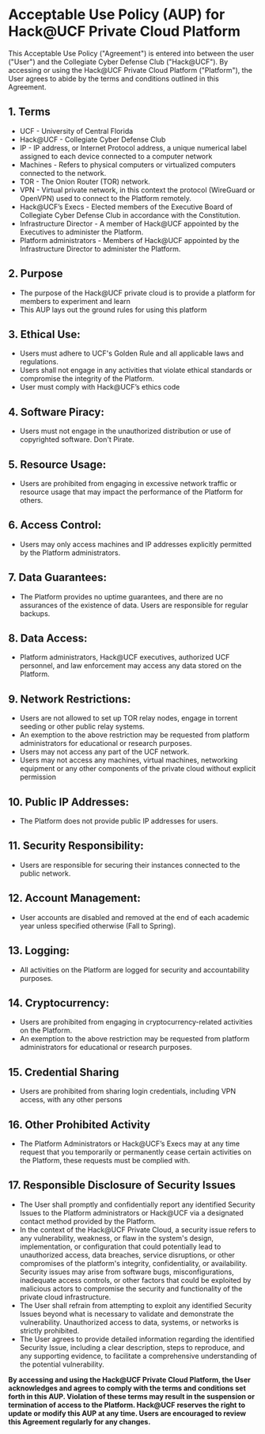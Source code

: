 # Acceptable Use Policy (AUP) for Hack@UCF Private Cloud Platform

This Acceptable Use Policy ("Agreement") is entered into between the user ("User") and the Collegiate Cyber Defense Club ("Hack@UCF"). By accessing or using the Hack@UCF Private Cloud Platform ("Platform"), the User agrees to abide by the terms and conditions outlined in this Agreement.

## 1. Terms
- UCF - University of Central Florida
- Hack@UCF - Collegiate Cyber Defense Club
- IP - IP address, or Internet Protocol address, a unique numerical label assigned to each device connected to a computer network
- Machines - Refers to physical computers or virtualized computers connected to the network.
- TOR - The Onion Router (TOR) network.
- VPN - Virtual private network, in this context the protocol (WireGuard or OpenVPN) used to connect to the Platform remotely.
- Hack@UCF’s Execs - Elected members of the Executive Board of Collegiate Cyber Defense Club in accordance with the Constitution.
- Infrastructure Director - A member of Hack@UCF appointed by the Executives to administer the Platform.
- Platform administrators - Members of Hack@UCF appointed by the Infrastructure Director to administer the Platform.

## 2. Purpose
- The purpose of the Hack@UCF private cloud is to provide a platform for members to experiment and learn 
- This AUP lays out the ground rules for using this platform

## 3. Ethical Use:
- Users must adhere to UCF's Golden Rule and all applicable laws and regulations.
- Users shall not engage in any activities that violate ethical standards or compromise the integrity of the Platform.
- User must comply with Hack@UCF’s ethics code

## 4. Software Piracy:
- Users must not engage in the unauthorized distribution or use of copyrighted software. Don't Pirate.

## 5. Resource Usage:
- Users are prohibited from engaging in excessive network traffic or resource usage that may impact the performance of the Platform for others.

## 6. Access Control:
- Users may only access machines and IP addresses explicitly permitted by the Platform administrators.

## 7. Data Guarantees:
- The Platform provides no uptime guarantees, and there are no assurances of the existence of data. Users are responsible for regular backups.

## 8. Data Access:
- Platform administrators, Hack@UCF executives, authorized UCF personnel, and law enforcement may access any data stored on the Platform.

## 9. Network Restrictions:
- Users are not allowed to set up TOR relay nodes, engage in torrent seeding or other public relay systems.
- An exemption to the above restriction may be requested from platform administrators for educational or research purposes. 
- Users may not access any part of the UCF network.
- Users may not access any machines, virtual machines, networking equipment or any other components of the private cloud without explicit permission

## 10. Public IP Addresses:
- The Platform does not provide public IP addresses for users.

## 11. Security Responsibility:
- Users are responsible for securing their instances connected to the public network.

## 12. Account Management:
- User accounts are disabled and removed at the end of each academic year unless specified otherwise (Fall to Spring).

## 13. Logging:
- All activities on the Platform are logged for security and accountability purposes.

## 14. Cryptocurrency:
- Users are prohibited from engaging in cryptocurrency-related activities on the Platform.
- An exemption to the above restriction may be requested from platform administrators for educational or research purposes. 

## 15. Credential Sharing
- Users are prohibited from sharing login credentials, including VPN access, with any other persons

## 16. Other Prohibited Activity
- The Platform Administrators or Hack@UCF’s Execs may at any time request that you temporarily or permanently cease certain activities on the Platform, these requests must be complied with. 

## 17. Responsible Disclosure of Security Issues
- The User shall promptly and confidentially report any identified Security Issues to the Platform administrators or Hack@UCF via a designated contact method provided by the Platform.
- In the context of the Hack@UCF Private Cloud, a security issue refers to any vulnerability, weakness, or flaw in the system's design, implementation, or configuration that could potentially lead to unauthorized access, data breaches, service disruptions, or other compromises of the platform's integrity, confidentiality, or availability. Security issues may arise from software bugs, misconfigurations, inadequate access controls, or other factors that could be exploited by malicious actors to compromise the security and functionality of the private cloud infrastructure.
- The User shall refrain from attempting to exploit any identified Security Issues beyond what is necessary to validate and demonstrate the vulnerability. Unauthorized access to data, systems, or networks is strictly prohibited.
- The User agrees to provide detailed information regarding the identified Security Issue, including a clear description, steps to reproduce, and any supporting evidence, to facilitate a comprehensive understanding of the potential vulnerability.

**By accessing and using the Hack@UCF Private Cloud Platform, the User acknowledges and agrees to comply with the terms and conditions set forth in this AUP. Violation of these terms may result in the suspension or termination of access to the Platform. Hack@UCF reserves the right to update or modify this AUP at any time. Users are encouraged to review this Agreement regularly for any changes.**

